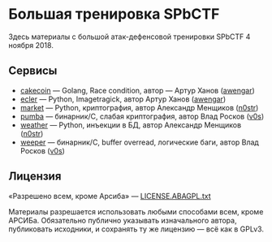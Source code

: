 # Большая тренировка SPbCTF
Здесь материалы с большой атак-дефенсовой тренировки SPbCTF 4 ноября 2018.

## Сервисы
 - [cakecoin](cakecoin/) — Golang, Race condition, автор — Артур Ханов ([awengar](https://github.com/awengar))
 - [ecler](ecler/) — Python, Imagetragick, автор Артур Ханов ([awengar](https://github.com/awengar))
 - [market](market/) — Python, криптография, автор Александр Менщиков ([n0str](https://github.com/n0str))
 - [pumba](pumba/) — бинарник/C, слабая криптография, автор Влад Росков ([v0s](https://github.com/v0s))
 - [weather](weather/) — Python, инъекции в БД, автор Александр Менщиков ([n0str](https://github.com/n0str))
 - [weeper](weeper/) — бинарник/C, buffer overread, логические баги, автор Влад Росков ([v0s](https://github.com/v0s))

## Лицензия
«Разрешено всем, кроме Арсиба» — [LICENSE.ABAGPL.txt](LICENSE.ABAGPL.txt)

Материалы разрешается использовать любыми способами всем, кроме АРСИБа. Обязательно публично указывать изначального автора, публиковать исходники, и сохранять ту же лицензию — всё как в GPLv3.
